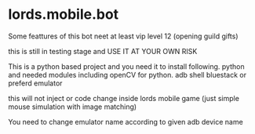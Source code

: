 # lords.mobile.bot
Some feattures of this bot neet at least vip level 12 (opening guild gifts)

this is still in testing stage and USE IT AT YOUR OWN RISK

This is a python based project and you need it to install following.
  python and needed modules including openCV for python.
  adb shell
  bluestack or preferd emulator
  
this will not inject or code change inside lords mobile game (just simple mouse simulation with image matching)

You need to change emulator name according to given adb device name
